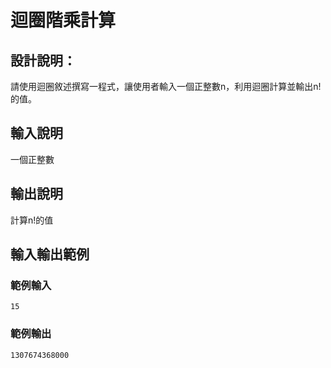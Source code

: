 # 迴圈階乘計算

## 設計說明：
請使用迴圈敘述撰寫一程式，讓使用者輸入一個正整數n，利用迴圈計算並輸出n!的值。

## 輸入說明
一個正整數


## 輸出說明

計算n!的值

## 輸入輸出範例

### 範例輸入

```
15
```

### 範例輸出

```
1307674368000
```